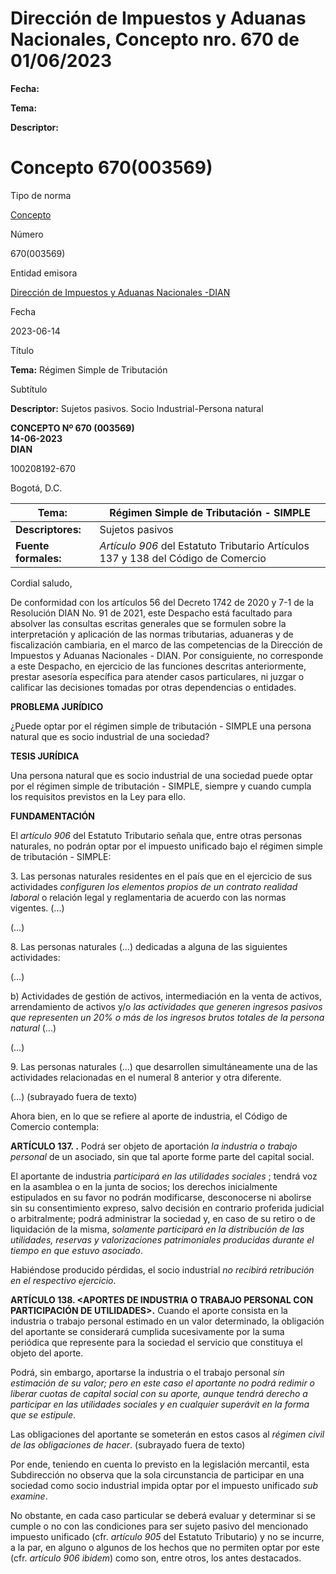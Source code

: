 # Dirección de Impuestos y Aduanas Nacionales, Concepto nro. 670 de 01/06/2023


**Fecha:**

**Tema:**

**Descriptor:**

# Concepto 670(003569)

Tipo de norma

[Concepto](/normatividad/tipo-de-norma/concepto)

Número

670(003569)

Entidad emisora

[Dirección de Impuestos y Aduanas Nacionales -DIAN](/normatividad/entidad-emisora/direccion-de-impuestos-y-aduanas-nacionales-dian)

Fecha

2023-06-14

Título

**Tema:** Régimen Simple de Tributación

Subtítulo

**Descriptor:** Sujetos pasivos. Socio Industrial-Persona natural

**CONCEPTO Nº 670 (003569)  
14-06-2023  
DIAN**

100208192-670

Bogotá, D.C.

**Tema:** |  Régimen Simple de Tributación - SIMPLE  
---|---  
**Descriptores:** |  Sujetos pasivos  
**Fuente formales:** |  _Artículo 906_ del Estatuto Tributario Artículos 137 y 138 del Código de Comercio  
  
Cordial saludo,

De conformidad con los artículos 56 del Decreto 1742 de 2020 y 7-1 de la Resolución DIAN No. 91 de 2021, este Despacho está facultado para absolver las consultas escritas generales que se formulen sobre la interpretación y aplicación de las normas tributarias, aduaneras y de fiscalización cambiaria, en el marco de las competencias de la Dirección de Impuestos y Aduanas Nacionales - DIAN. Por consiguiente, no corresponde a este Despacho, en ejercicio de las funciones descritas anteriormente, prestar asesoría específica para atender casos particulares, ni juzgar o calificar las decisiones tomadas por otras dependencias o entidades.

**PROBLEMA JURÍDICO**

¿Puede optar por el régimen simple de tributación - SIMPLE una persona natural que es socio industrial de una sociedad?

**TESIS JURÍDICA**

Una persona natural que es socio industrial de una sociedad puede optar por el régimen simple de tributación - SIMPLE, siempre y cuando cumpla los requisitos previstos en la Ley para ello.

**FUNDAMENTACIÓN**

El  _artículo 906_ del Estatuto Tributario señala que, entre otras personas naturales, no podrán optar por el impuesto unificado bajo el régimen simple de tributación - SIMPLE:

3\. Las personas naturales residentes en el país que en el ejercicio de sus actividades  _configuren los elementos propios de un contrato realidad laboral_ o relación legal y reglamentaria de acuerdo con las normas vigentes. (...)

(…)

8\. Las personas naturales (...) dedicadas a alguna de las siguientes actividades:

(…)

b) Actividades de gestión de activos, intermediación en la venta de activos, arrendamiento de activos y/o  _las actividades que generen ingresos pasivos que representen un 20% o más de los ingresos brutos totales de la persona natural_ (...)

(…)

9\. Las personas naturales (...) que desarrollen simultáneamente una de las actividades relacionadas en el numeral 8 anterior y otra diferente.

(…) (subrayado fuera de texto)

Ahora bien, en lo que se refiere al aporte de industria, el Código de Comercio contempla:

**ARTÍCULO 137. <APORTES DE INDUSTRIA O TRABAJO QUE NO SON PARTE DEL CAPITAL SOCIAL>.** Podrá ser objeto de aportación  _la industria o trabajo personal_ de un asociado, sin que tal aporte forme parte del capital social.

El aportante de industria  _participará en las utilidades sociales_ ; tendrá voz en la asamblea o en la junta de socios; los derechos inicialmente estipulados en su favor no podrán modificarse, desconocerse ni abolirse sin su consentimiento expreso, salvo decisión en contrario proferida judicial o arbitralmente; podrá administrar la sociedad y, en caso de su retiro o de liquidación de la misma,  _solamente participará en la distribución de las utilidades, reservas y valorizaciones patrimoniales producidas durante el tiempo en que estuvo asociado_.

Habiéndose producido pérdidas, el socio industrial  _no recibirá retribución en el respectivo ejercicio_.

**ARTÍCULO 138. <APORTES DE INDUSTRIA O TRABAJO PERSONAL CON PARTICIPACIÓN DE UTILIDADES>.** Cuando el aporte consista en la industria o trabajo personal estimado en un valor determinado, la obligación del aportante se considerará cumplida sucesivamente por la suma periódica que represente para la sociedad el servicio que constituya el objeto del aporte.

Podrá, sin embargo, aportarse la industria o el trabajo personal  _sin estimación de su valor; pero en este caso el aportante no podrá redimir o liberar cuotas de capital social con su aporte, aunque tendrá derecho a participar en las utilidades sociales y en cualquier superávit en la forma que se estipule_.

Las obligaciones del aportante se someterán en estos casos al  _régimen civil de las obligaciones de hacer_. (subrayado fuera de texto)

Por ende, teniendo en cuenta lo previsto en la legislación mercantil, esta Subdirección no observa que la sola circunstancia de participar en una sociedad como socio industrial impida optar por el impuesto unificado  _sub examine_.

No obstante, en cada caso particular se deberá evaluar y determinar si se cumple o no con las condiciones para ser sujeto pasivo del mencionado impuesto unificado (cfr.  _artículo 905_ del Estatuto Tributario) y no se incurre, a la par, en alguno o algunos de los hechos que no permiten optar por este (cfr.  _artículo 906_  _ibidem_) como son, entre otros, los antes destacados.
